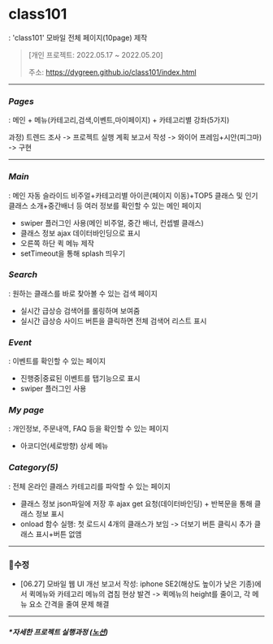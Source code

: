 # class101
: 'class101' 모바일 전체 페이지(10page) 제작
> [개인 프로젝트: 2022.05.17 ~ 2022.05.20]
>
> 주소: https://dygreen.github.io/class101/index.html

***
### ***Pages***

: 메인 + 메뉴(카테고리,검색,이벤트,마이페이지) + 카테고리별 강좌(5가지) <br>

과정) 트렌드 조사 -> 프로젝트 실행 계획 보고서 작성 -> 와이어 프레임+시안(피그마) -> 구현

***

### ***Main***
: 메인 자동 슬라이드 비주얼+카테고리별 아이콘(페이지 이동)+TOP5 클래스 및 인기클래스 소개+중간배너 등 여러 정보를 확인할 수 있는 메인 페이지
* swiper 플러그인 사용(메인 비주얼, 중간 배너, 컨셉별 클래스)
* 클래스 정보 ajax 데이터바인딩으로 표시
* 오른쪽 하단 퀵 메뉴 제작 
* setTimeout을 통해 splash 띄우기

### ***Search***
: 원하는 클래스를 바로 찾아볼 수 있는 검색 페이지
* 실시간 급상승 검색어를 롤링하며 보여줌
* 실시간 급상승 사이드 버튼을 클릭하면 전체 검색어 리스트 표시

### ***Event***
: 이벤트를 확인할 수 있는 페이지
* 진행중|중료된 이벤트를 탭기능으로 표시
* swiper 플러그인 사용

### ***My page***
: 개인정보, 주문내역, FAQ 등을 확인할 수 있는 페이지
* 아코디언(세로방향) 상세 메뉴

### ***Category(5)***
: 전체 온라인 클래스 카테고리를 파악할 수 있는 페이지
* 클래스 정보 json파일에 저장 후 ajax get 요청(데이터바인딩) + 반복문을 통해 클래스 정보 표시
* onload 함수 실행: 첫 로드시 4개의 클래스가 보임 -> 더보기 버튼 클릭시 추가 클래스 표시+버튼 없앰

***
### 🚀수정
* [06.27] 모바일 웹 UI 개선 보고서 작성: iphone SE2(해상도 높이가 낮은 기종)에서 퀵메뉴와 카테고리 메뉴의 겹침 현상 발견 -> 퀵메뉴의 height를 줄이고,
각 메뉴 요소 간격을 줄여 문제 해결

***
#### _*자세한 프로젝트 실행과정 ([노션](https://dygreen.notion.site/Class101-92fb74e912a34c87a2a0b4e8e0311497?pvs=4))_
